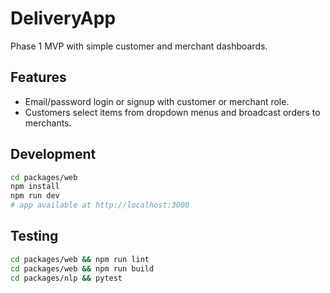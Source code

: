 # DeliveryApp

Phase 1 MVP with simple customer and merchant dashboards.

## Features
- Email/password login or signup with customer or merchant role.
- Customers select items from dropdown menus and broadcast orders to merchants.


## Development

```bash
cd packages/web
npm install
npm run dev
# app available at http://localhost:3000
```

## Testing

```bash
cd packages/web && npm run lint
cd packages/web && npm run build
cd packages/nlp && pytest
```
